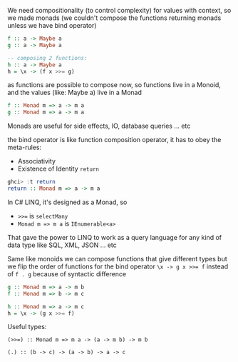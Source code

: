 We need compositionality (to control complexity) for values with context, so we made monads (we couldn't compose the functions returning monads unless we have bind operator)

```hs
f :: a -> Maybe a
g :: a -> Maybe a

-- composing 2 functions:
h :: a -> Maybe a
h = \x -> (f x >>= g)
```

as functions are possible to compose now, so functions live in a Monoid, and the values (like: Maybe a) live in a Monad


```hs
f :: Monad m => a -> m a
g :: Monad m => a -> m a
```

Monads are useful for side effects, IO, database queries ... etc

the bind operator is like function composition operator, it has to obey the meta-rules:
- Associativity
- Existence of Identity `return`

```hs
ghci> :t return
return :: Monad m => a -> m a
```

In C# LINQ, it's designed as a Monad, so
- `>>=` is `selectMany`
- `Monad m => m a` is `IEnumerable<a>`

That gave the power to LINQ to work as a query language for any kind of data type like SQL, XML, JSON ... etc

Same like monoids we can compose functions that give different types but we flip the order of functions for the bind operator `\x -> g x >>= f` instead of `f . g` because of syntactic difference

```hs
g :: Monad m => a -> m b
f :: Monad m => b -> m c

h :: Monad m => a -> m c
h = \x -> (g x >>= f)
```

Useful types:

```
(>>=) :: Monad m => m a -> (a -> m b) -> m b

(.) :: (b -> c) -> (a -> b) -> a -> c
```
